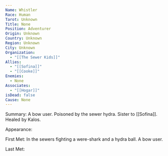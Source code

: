 ```yaml
---
Name: Whistler
Race: Human
Tarot: Unknown
Title: None
Position: Adventurer
Origin: Unknown
Country: Unknown
Region: Unknown
City: Unknown
Organization:
  - "[[The Sewer Kids]]"
Allies:
  - "[[Sofina]]"
  - "[[Cooke]]"
Enemies:
  - None
Associates:
  - "[[Hogar]]"
isDead: false
Cause: None
---
```

Summary:
A bow user. Poisoned by the sewer hydra. Sister to [[Sofina]]. Healed by Kalos.

Appearance: 

First Met: In the sewers fighting a were-shark and a hydra ball. A bow user.

Last Met: 

